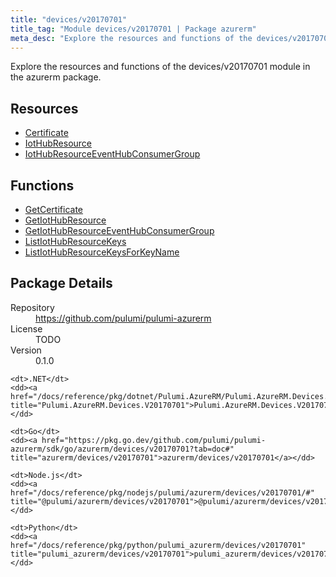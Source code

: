```yaml
---
title: "devices/v20170701"
title_tag: "Module devices/v20170701 | Package azurerm"
meta_desc: "Explore the resources and functions of the devices/v20170701 module in the azurerm package."
---
```


<!-- WARNING: this file was generated by Pulumi Docs Generator. -->
<!-- Do not edit by hand unless you're certain you know what you are doing! -->

Explore the resources and functions of the devices/v20170701 module in the azurerm package.

<h2 id="resources">Resources</h2>
<ul class="api">
    <li><a href="certificate" title="Certificate"><span class="symbol resource"></span>Certificate</a></li>
    <li><a href="iothubresource" title="IotHubResource"><span class="symbol resource"></span>IotHubResource</a></li>
    <li><a href="iothubresourceeventhubconsumergroup" title="IotHubResourceEventHubConsumerGroup"><span class="symbol resource"></span>IotHubResourceEventHubConsumerGroup</a></li>
</ul>

<h2 id="functions">Functions</h2>
<ul class="api">
    <li><a href="getcertificate" title="GetCertificate"><span class="symbol function"></span>GetCertificate</a></li>
    <li><a href="getiothubresource" title="GetIotHubResource"><span class="symbol function"></span>GetIotHubResource</a></li>
    <li><a href="getiothubresourceeventhubconsumergroup" title="GetIotHubResourceEventHubConsumerGroup"><span class="symbol function"></span>GetIotHubResourceEventHubConsumerGroup</a></li>
    <li><a href="listiothubresourcekeys" title="ListIotHubResourceKeys"><span class="symbol function"></span>ListIotHubResourceKeys</a></li>
    <li><a href="listiothubresourcekeysforkeyname" title="ListIotHubResourceKeysForKeyName"><span class="symbol function"></span>ListIotHubResourceKeysForKeyName</a></li>
</ul>

<h2 id="package-details">Package Details</h2>
<dl class="package-details">
	<dt>Repository</dt>
	<dd><a href="https://github.com/pulumi/pulumi-azurerm">https://github.com/pulumi/pulumi-azurerm</a></dd>
	<dt>License</dt>
	<dd>TODO</dd>
	<dt>Version</dt>
	<dd>0.1.0</dd>
</dl>



<dl class="tabular">

    <dt>.NET</dt>
    <dd><a href="/docs/reference/pkg/dotnet/Pulumi.AzureRM/Pulumi.AzureRM.Devices.V20170701.html" title="Pulumi.AzureRM.Devices.V20170701">Pulumi.AzureRM.Devices.V20170701</a></dd>

    <dt>Go</dt>
    <dd><a href="https://pkg.go.dev/github.com/pulumi/pulumi-azurerm/sdk/go/azurerm/devices/v20170701?tab=doc#" title="azurerm/devices/v20170701">azurerm/devices/v20170701</a></dd>

    <dt>Node.js</dt>
    <dd><a href="/docs/reference/pkg/nodejs/pulumi/azurerm/devices/v20170701/#" title="@pulumi/azurerm/devices/v20170701">@pulumi/azurerm/devices/v20170701</a></dd>

    <dt>Python</dt>
    <dd><a href="/docs/reference/pkg/python/pulumi_azurerm/devices/v20170701" title="pulumi_azurerm/devices/v20170701">pulumi_azurerm/devices/v20170701</a></dd>

</dl>

